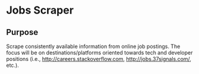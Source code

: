 # Jobs Scraper
## Purpose
Scrape consistently available information from online job postings. The focus will be on destinations/platforms oriented towards tech and developer positions (i.e., http://careers.stackoverflow.com, http://jobs.37signals.com/, etc.).